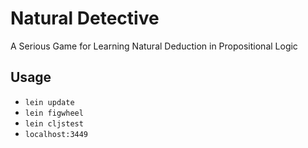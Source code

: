 # Natural Detective
A Serious Game for Learning Natural Deduction in Propositional Logic

## Usage
- `lein update`
- `lein figwheel`
- `lein cljstest`
- `localhost:3449`

